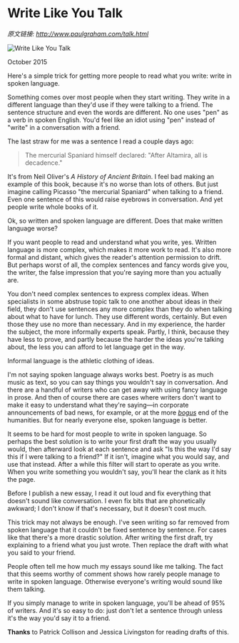 # Write Like You Talk

_原文链接: <http://www.paulgraham.com/talk.html>_

![Write Like You Talk](https://s.turbifycdn.com/aah/paulgraham/write-like-you-talk-4.gif)  
  
October 2015  
  
Here's a simple trick for getting more people to read what you write: write in spoken language.  
  
Something comes over most people when they start writing. They write in a different language than they'd use if they were talking to a friend. The sentence structure and even the words are different. No one uses "pen" as a verb in spoken English. You'd feel like an idiot using "pen" instead of "write" in a conversation with a friend.  
  
The last straw for me was a sentence I read a couple days ago: 

> The mercurial Spaniard himself declared: "After Altamira, all is decadence." 

It's from Neil Oliver's _A History of Ancient Britain_. I feel bad making an example of this book, because it's no worse than lots of others. But just imagine calling Picasso "the mercurial Spaniard" when talking to a friend. Even one sentence of this would raise eyebrows in conversation. And yet people write whole books of it.  
  
Ok, so written and spoken language are different. Does that make written language worse?  
  
If you want people to read and understand what you write, yes. Written language is more complex, which makes it more work to read. It's also more formal and distant, which gives the reader's attention permission to drift. But perhaps worst of all, the complex sentences and fancy words give you, the writer, the false impression that you're saying more than you actually are.  
  
You don't need complex sentences to express complex ideas. When specialists in some abstruse topic talk to one another about ideas in their field, they don't use sentences any more complex than they do when talking about what to have for lunch. They use different words, certainly. But even those they use no more than necessary. And in my experience, the harder the subject, the more informally experts speak. Partly, I think, because they have less to prove, and partly because the harder the ideas you're talking about, the less you can afford to let language get in the way.  
  
Informal language is the athletic clothing of ideas.  
  
I'm not saying spoken language always works best. Poetry is as much music as text, so you can say things you wouldn't say in conversation. And there are a handful of writers who can get away with using fancy language in prose. And then of course there are cases where writers don't want to make it easy to understand what they're saying—in corporate announcements of bad news, for example, or at the more [_bogus_](https://scholar.google.com/scholar?hl=en&as_sdt=1,5&q=transgression+narrative+postmodern+gender) end of the humanities. But for nearly everyone else, spoken language is better.  
  
It seems to be hard for most people to write in spoken language. So perhaps the best solution is to write your first draft the way you usually would, then afterward look at each sentence and ask "Is this the way I'd say this if I were talking to a friend?" If it isn't, imagine what you would say, and use that instead. After a while this filter will start to operate as you write. When you write something you wouldn't say, you'll hear the clank as it hits the page.  
  
Before I publish a new essay, I read it out loud and fix everything that doesn't sound like conversation. I even fix bits that are phonetically awkward; I don't know if that's necessary, but it doesn't cost much.  
  
This trick may not always be enough. I've seen writing so far removed from spoken language that it couldn't be fixed sentence by sentence. For cases like that there's a more drastic solution. After writing the first draft, try explaining to a friend what you just wrote. Then replace the draft with what you said to your friend.  
  
People often tell me how much my essays sound like me talking. The fact that this seems worthy of comment shows how rarely people manage to write in spoken language. Otherwise everyone's writing would sound like them talking.  
  
If you simply manage to write in spoken language, you'll be ahead of 95% of writers. And it's so easy to do: just don't let a sentence through unless it's the way you'd say it to a friend.  
  
  
  
  
  
  
  
**Thanks** to Patrick Collison and Jessica Livingston for reading drafts of this.  
  

